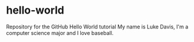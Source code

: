 # hello-world
Repository for the GitHub Hello World tutorial
My name is Luke Davis, I'm a computer science major and I love baseball.

